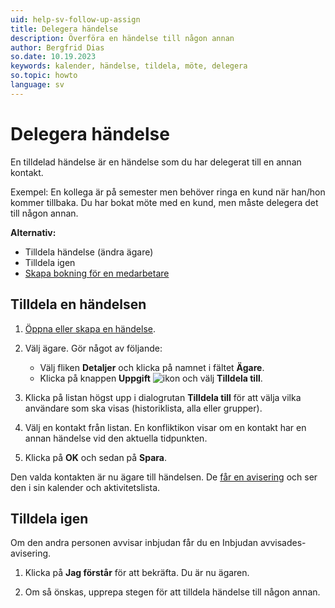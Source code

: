 ```yaml
---
uid: help-sv-follow-up-assign
title: Delegera händelse
description: Överföra en händelse till någon annan
author: Bergfrid Dias
so.date: 10.19.2023
keywords: kalender, händelse, tildela, möte, delegera
so.topic: howto
language: sv
---
```


# Delegera händelse

En tilldelad händelse är en händelse som du har delegerat till en annan kontakt.

Exempel: En kollega är på semester men behöver ringa en kund när han/hon kommer tillbaka. Du har bokat möte med en kund, men måste delegera det till någon annan.

**Alternativ:**

* Tilldela händelse (ändra ägare)
* Tilldela igen
* [Skapa bokning för en medarbetare][2]

## Tilldela en händelsen

1. [Öppna eller skapa en händelse][1].

1. Välj ägare. Gör något av följande:

    * Välj fliken **Detaljer** och klicka på namnet i fältet **Ägare**.
    * Klicka på knappen **Uppgift** ![ikon][img1] och välj **Tilldela till**.

1. Klicka på listan högst upp i dialogrutan **Tilldela till** för att välja vilka användare som ska visas (historiklista, alla eller grupper).

1. Välj en kontakt från listan. En konfliktikon visar om en kontakt har en annan händelse vid den aktuella tidpunkten.

1. Klicka på **OK** och sedan på **Spara**.

Den valda kontakten är nu ägare till händelsen. De [får en avisering][3] och ser den i sin kalender och aktivitetslista.

## Tilldela igen

Om den andra personen avvisar inbjudan får du en Inbjudan avvisades-avisering.

1. Klicka på **Jag förstår** för att bekräfta. Du är nu ägaren.

2. Om så önskas, upprepa stegen för att tilldela händelse till någon annan.

<!-- Referenced links -->
[1]: create-follow-up.md
[2]: create-follow-up.md#associate
[3]: invitation/accept-decline.md

<!-- Referenced images -->
[img1]: ../../../media/icons/btn-menu.png
